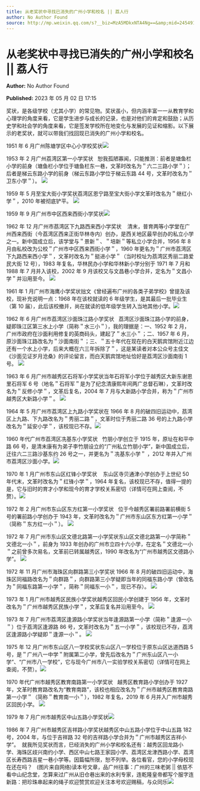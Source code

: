 ```yaml
---
title: 从老奖状中寻找已消失的广州小学和校名 || 荔人行
author: No Author Found
source: http://mp.weixin.qq.com/s?__biz=MzA5MDkxNTA4Ng==&amp;mid=2454913577&amp;idx=1&amp;sn=990e23e4111fafc8b756eb2ec43cd792&amp;chksm=87a3ca48b0d4435e61b369f48bab537d9d391204055e2f4dfc816dde7258506486e0ab69771e#rd
---
```


# 从老奖状中寻找已消失的广州小学和校名 || 荔人行

**Author:** No Author Found

**Published:** 2023 年 05 月 02 日 17:15

奖状，是各级学校（尤其小学）的常见物。奖状虽小，但内涵丰富一一从教育学和心理学的角度来看，它是学生进步与成长的记录，也是对他们的肯定和鼓励；从历史学和社会学的角度来看，它是签发学校所在地变化与发展的见证和缩影。以下展示的老奖状，就可以带我们找回现已消失的广州小学和校名。

1951 年 6 月广州陈塘学区中心小学校奖状![](https://mmbiz.qpic.cn/mmbiz_jpg/PJWG74pLsMaStpgyZMJt4w3fmKyyniaQk5SdOVuPb3jn4qp0cB1aOHvh8ozaBp1EUkzRSPdiaMwJM2FZnmZdaxhw/640)

1953 年 2 月广州荔湾区第一小学奖状   恕我孤陋寡闻，只能推测：前者是塘鱼栏小学的前身（塘鱼栏小学位于塘鱼栏东一巷，文革时改名为＂六二三路小学＂）；后者是梯云东路小学的前身（梯云东路小学位于梯云东路 44 号，文革时改名为＂卫东小学＂）。 ![](https://mmbiz.qpic.cn/mmbiz_jpg/PJWG74pLsMaStpgyZMJt4w3fmKyyniaQkHg7yGND7sAtd9AsepMXepn6OSuyjtNZaXQMNMsmkOVx5JmZdD0EGDQ/640)

1959 年 5 月至宝大街小学奖状荔湾区恩宁路至宝大街小学文革时改名为＂继红小学＂，2010 年被彻底铲平。 ![](https://mmbiz.qpic.cn/mmbiz_jpg/PJWG74pLsMaStpgyZMJt4w3fmKyyniaQkNUnzCoSEshumclTkNaIpzlP0JV9iaxNeahbuvYFJcDjSW2QiaDP9ftjQ/640)

1959 年 9 月广州市中区西来西街小学奖状![](https://mmbiz.qpic.cn/mmbiz_jpg/PJWG74pLsMaStpgyZMJt4w3fmKyyniaQkicq8K9zkbYAFlFicqSYBvJEO7kxZrcdMFTgayOdCocRyCU4ewPZxj5cA/640)

1962 年 12 月广州市茘湾区下九路西来西小学奖状    清末，普育两等小学堂在广州西来西街（今荔湾区西来正街华林寺内）创办，是西关地区最早创办的私立小学之一。新中国成立后，该学堂与＂景新＂、＂培新＂等私立小学合并，1956 年 8 月由私校改为公校＂广州市中区西来西街小学＂，1960 年更名为＂广州市荔湾区下九路西来西小学＂，文革时改名为＂挺进小学＂（当时校址为茘湾区秀丽二路爱民大街 12 号），1983 年复名，华林民办小学和华林新小学分别于 1971 年 7 月和 1988 年 7 月并入该校，2002 年 9 月该校又与文昌巷小学合并，定名为＂文昌小学＂并沿用至今。 ![](https://mmbiz.qpic.cn/mmbiz_jpg/PJWG74pLsMaStpgyZMJt4w3fmKyyniaQkrKHREZlEXLvgnw080PAG4nG0jbEGE010ktrYKccicrUOHRD2MjynBww/640)

1961 年 1 月广州市海鹰小学奖状拙文《曾经遍布广州的各类子弟学校》曾提及该校，现补充说明一点：1968 年在该校就读的 6 年级学生，是其最后一批毕业生（第 10 届），此后该校撤并，尚在就读的低年级学生转入当地其他小学。![](https://mmbiz.qpic.cn/mmbiz_jpg/PJWG74pLsMaStpgyZMJt4w3fmKyyniaQkBdB3icEL3NcTfwuDFgdwGsia6x2RUD4pDw8dALic39x11EGBRCaEh0TbQ/640)

1962 年 6 月广州市荔湾区沙面珠江路小学奖状   荔湾区沙面珠江路小学的前身，疑即珠江区第三水上小学（简称＂水三小＂），我的理据是：一、1952 年 2 月，广州市政府在沙面利用修复的英商码头，建起了＂水三小＂；二、1957 年 6 月，原沙面珠江路改名为＂沙面南街＂；三、＂五十年代在现在的白天鹅宾馆附近江边还有一个水上小学，后来大概在六三年拆除了＂，这是某读者对本公众号主佳文《沙面见证岁月沧桑》的评论留言，而白天鹅宾馆地址恰好是荔湾区沙面南街 1 号。 ![](https://mmbiz.qpic.cn/mmbiz_jpg/PJWG74pLsMaStpgyZMJt4w3fmKyyniaQkvB9aDNqiaQjkgPcNwIBqmFKFIOJk7TAjq2ovysBecs4icNBaBT9H0dcg/640)

1963 年 6 月广州市越秀区石将军小学奖状当年石将军小学位于越秀区大新东谢恩里石将军 6 号（地名＂石将军＂是为了纪念清康熙年间两广总督石琳），文革时改名为＂反修小学＂，文革后复名，2004 年 7 月与大新路小学合并，称为＂广州市越秀区大新路小学＂。 ![](https://mmbiz.qpic.cn/mmbiz_jpg/PJWG74pLsMaStpgyZMJt4w3fmKyyniaQk7rOcG2fpXvK0x5JZzV8h8BzniarZKxht4ZzUh3bM3VcxGecNeU0KIWA/640)

1964 年 5 月广州市荔湾区上九路小学奖状在 1966 年 8 月的破四旧运动中，茘湾区上九路、下九路改名为＂秀丽二路＂，文革时位于秀丽二路 36 号的上九路小学改名为＂延安小学＂，该校现已不存。![](https://mmbiz.qpic.cn/mmbiz_jpg/PJWG74pLsMaStpgyZMJt4w3fmKyyniaQkbRMexE5iaPlChOLqEFUozClo7bNQsiakewosTbanWk7Ulwj2KpRTr88g/640)

1960 年代广州市荔湾区冼基东小学奖状   竹朋小学创立于 1915 年，原址在和平中路 66 号，是清末康有为弟子李竹朋设立的“广州私立竹朋小学”，新中国成立后，迁往六二三路沙基东约 26 号之一，并更名为＂冼基东小学＂ ，2012 年并入广州市荔湾区沙面小学。![](https://mmbiz.qpic.cn/mmbiz_jpg/PJWG74pLsMaStpgyZMJt4w3fmKyyniaQkvxb9ufE24MScv9TgkXib4befYVSiaI1uQxibZ5gRrtWcl4iaibPibdMndvbQ/640)

1970 年 1 月广州市东山区红锋小学奖状    东山区寺贝通津小学创办于上世纪 50 年代末，文革时改名为＂红锋小学＂，1964 年复名，该校现已不存，值得一提的是，它与旧时的育才小学和现今的育才学校关系密切（详情可在网上查阅，不赘）。![](https://mmbiz.qpic.cn/mmbiz_jpg/PJWG74pLsMaStpgyZMJt4w3fmKyyniaQkDjvgC9T8iasngP3ziatOKOSxQmJ7wOwmdUNoVGcWGfiaybmVYew48Ty5w/640)

1972 年 2 月广州市东山区东方红第一小学奖状   位于今越秀区署前路署前横街 5 号的署前路小学创办于 1943 年，文革时改名为＂广州市东山区东方红第一小学＂（简称＂东方红一小＂）。 ![](https://mmbiz.qpic.cn/mmbiz_jpg/PJWG74pLsMaStpgyZMJt4w3fmKyyniaQkNt2IOm0kGDlE4PddDBBf0AYjDQVT2nLP72JmmAxpK37K5ic1QAUUkqA/640)

1972 年 7 月广州市东山区文德北路第一小学奖状东山区文德北路第一小学简称＂文德北一小＂，前身为 1933 年创办的广州市立四十六小学，在定名＂文德北一小＂之前曾多次易名，文革前已转属越秀区，1990 年改名为“广州市越秀区文德路小学”。 ![](https://mmbiz.qpic.cn/mmbiz_jpg/PJWG74pLsMaStpgyZMJt4w3fmKyyniaQkTtGRGibNlGgnrAibf7icmnHQ9mUOBUSkbzw4tyccMM0sxGSTwprUcYzOw/640)

1972 年 11 月广州市海珠区向群路第三小学奖状 1966 年 8 月的破四旧运动中，海珠区同福路改名为＂向群路＂，向群路第三小学疑即当年的同福东路小学（曾改名为＂同福东路第一小学＂，简称＂同福东一小＂，现已不存）。 ![](https://mmbiz.qpic.cn/mmbiz_jpg/PJWG74pLsMaStpgyZMJt4w3fmKyyniaQkgFVic9TWPtVtMsMIBI4E1FuN2PD4FPZG0YjtTq3uHJJ0UHmVnelEC8g/640)

1973 年 1 月广州市越秀区民族小学奖状越秀区回民小学创建于 1956 年，文革时改名为＂广州市越秀区民族小学＂，文革后复名并沿用至今。 ![](https://mmbiz.qpic.cn/mmbiz_jpg/PJWG74pLsMaStpgyZMJt4w3fmKyyniaQkb9u4uqNvCgK3NQX6icBnHzB5dJd4tB8lJgKxU7x7hZ5uSDjd6mbjBwQ/640)

1973 年 7 月广州市荔湾区逢源路小学奖状当年逢源路第一小学（简称＂逢源一小＂）位于荔湾区逢源路 86 号，文革时改名为＂五一小学＂，该校现已不存，荔湾区逢源路小学疑即＂逢源一小＂。 ![](https://mmbiz.qpic.cn/mmbiz_jpg/PJWG74pLsMaStpgyZMJt4w3fmKyyniaQkJtLPbefIrdKqzib92KQ8GvKWs4lLuqU8dpbZOIF5T3WtD1D4HLShBAQ/640)

1975 年 12 月广州市东山区八一学校奖状东山区八一学校位于原东山区达道西路 5 号，是＂广州八一中学＂附属第二小学，曾先后改名为＂广州东山区八一小学”、“广州市八一学校”，它与现今广州市八一实验学校关系密切（详情可在网上查阅，不赘）。![](https://mmbiz.qpic.cn/mmbiz_jpg/PJWG74pLsMaStpgyZMJt4w3fmKyyniaQkztIic6C1eNKuAw5zMQw4ElBDHficia9cbAoicdKsRtVA2aibTTC9cqGZBkQ/640)

1970 年代广州市越秀区教育南路第一小学奖状   越秀区教育路小学创办于 1927 年，文革时教育路改名为“教育南路”，该校也相应改名为＂广州市越秀区教育南路第一小学＂（简称＂教育南一小＂），1982 年复名，2019 年 6 月并入广州市越秀区回民小学。 ![](https://mmbiz.qpic.cn/mmbiz_jpg/PJWG74pLsMaStpgyZMJt4w3fmKyyniaQkkfuG6nZtamur1icFhMicmudhI3Nicia7xlkQppYgt7AlQMibbCBlJadiaUYw/640)

1979 年 7 月广州市越秀区中山五路小学奖状![](https://mmbiz.qpic.cn/mmbiz_jpg/PJWG74pLsMaStpgyZMJt4w3fmKyyniaQkUuYbmpwO6JMlzxCO5fFGpuqNudIkufeOhr58qGVniaSPcLTNvsdBFmA/640)

1986 年 7 月广州市越秀区吉祥路小学奖状越秀区中山五路小学位于中山五路 182 号，2004 年，与位于吉祥路 32 号的吉祥路小学合并为＂广州市越秀区吉祥小学”。  就我所见奖状而言，巳经消失的广州小学和校名还有：越秀区回龙路小学、海珠区歧兴南约小学、西区中山七路王家园小学、荔湾区龙津西路小学、荔湾区长寿西路吉星一巷小学等。因篇幅所限，恕不列举。各位看官，您的小学母校现在还在吗？   (图片来自网络)读本号文章，品广州往事：广州的三味老粥 || 依慈不看中山纪念堂，怎算来过广州从旧仓巷出来的水利专家，连乾隆皇帝都写个服字连新路：把珍珠串起来的绳子欢迎赞赏欢迎关注本号欢迎赐稿，与众同乐![](https://mmbiz.qpic.cn/mmbiz_jpg/PJWG74pLsMaStpgyZMJt4w3fmKyyniaQk9gpKqLaGwNqTiaPYv14icG9r1DZnsx2jctupTpicSLb53eyO0gkV71S6g/640)
